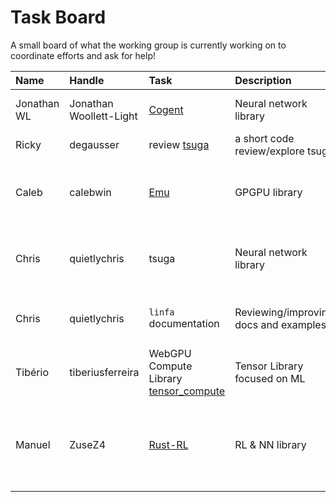 # Task Board

A small board of what the working group is currently working on to coordinate efforts and ask for help! 


| Name | Handle | Task | Description | Need Help? | Help Desc | 
| :--- | :--- | :---| :--- | :--- | :--- |
| Jonathan WL | Jonathan Woollett-Light | [Cogent](https://crates.io/crates/cogent) | Neural network library |  Any appreciated | Specifcally in convolutional layers | 
| Ricky | degausser | review [tsuga](https://github.com/quietlychris/tsuga) | a short code review/explore tsuga | N | N/A | 
| Caleb | calebwin | [Emu](https://calebwin.github.io/emu/) | GPGPU library | Suggestions, PRs, test-runs, etc. would all be appreciated | [highest priority issue atm](https://github.com/calebwin/emu/issues/39) | 
| Chris | quietlychris | tsuga | Neural network library | Help welcome, but not required at the moment | Issues listed in repo | 
| Chris | quietlychris | `linfa` documentation | Reviewing/improving docs and examples | Any appreciated (good first issue) | Discuss in Zulip |
| Tibério | tiberiusferreira | WebGPU Compute Library [tensor_compute](https://github.com/tiberiusferreira/tensor_compute) | Tensor Library focused on ML  | Suggestions welcome | Discuss in Zulip |
| Manuel | ZuseZ4 | [Rust-RL](https://github.com/ZuseZ4/Rust_RL) | RL & NN library  | Help welcome, especially in the Reinforcment Learning area | Help implementing more RL agents |



